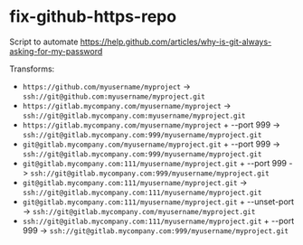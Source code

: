 # fix-github-https-repo

Script to automate https://help.github.com/articles/why-is-git-always-asking-for-my-password

Transforms:

- `https://github.com/myusername/myproject`                                    -> `ssh://git@github.com:myusername/myproject.git`
- `https://gitlab.mycompany.com/myusername/myproject`                          -> `ssh://git@gitlab.mycompany.com:myusername/myproject.git`
- `https://gitlab.mycompany.com/myusername/myproject`           + --port 999   -> `ssh://git@gitlab.mycompany.com:999/myusername/myproject.git`
- `git@gitlab.mycompany.com/myusername/myproject.git`           + --port 999   -> `ssh://git@gitlab.mycompany.com:999/myusername/myproject.git`
- `git@gitlab.mycompany.com:111/myusername/myproject.git`       + --port 999   -> `ssh://git@gitlab.mycompany.com:999/myusername/myproject.git`
- `git@gitlab.mycompany.com:111/myusername/myproject.git`                      -> `ssh://git@gitlab.mycompany.com:111/myusername/myproject.git`
- `git@gitlab.mycompany.com:111/myusername/myproject.git`       + --unset-port -> `ssh://git@gitlab.mycompany.com/myusername/myproject.git`
- `ssh://git@gitlab.mycompany.com:111/myusername/myproject.git` + --port 999   -> `ssh://git@gitlab.mycompany.com:999/myusername/myproject.git`
